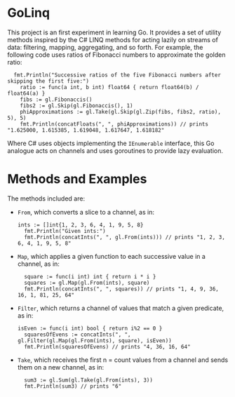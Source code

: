 # GoLinq

This project is an first experiment in learning Go. It provides a set of utility methods inspired by the C# LINQ methods for acting lazily on streams of data: filtering, mapping, aggregating, and so forth. For example, the following code uses ratios of Fibonacci numbers to approximate the golden ratio:

```
  fmt.Println("Successive ratios of the five Fibonacci numbers after skipping the first five:")
	ratio := func(a int, b int) float64 { return float64(b) / float64(a) }
	fibs := gl.Fibonaccis()
	fibs2 := gl.Skip(gl.Fibonaccis(), 1)
	phiApproximations := gl.Take(gl.Skip(gl.Zip(fibs, fibs2, ratio), 5), 5)
	fmt.Println(concatFloats(", ", phiApproximations)) // prints "1.625000, 1.615385, 1.619048, 1.617647, 1.618182"
```

Where C# uses objects implementing the `IEnumerable` interface, this Go analogue acts on channels and uses goroutines to provide lazy evaluation.

# Methods and Examples
The methods included are:
- `From`, which converts a slice to a channel, as in:
  ```
  ints := []int{1, 2, 3, 6, 4, 1, 9, 5, 8}
	fmt.Println("Given ints:")
	fmt.Println(concatInts(", ", gl.From(ints))) // prints "1, 2, 3, 6, 4, 1, 9, 5, 8"
  ```

- `Map`, which applies a given function to each successive value in a channel, as in:
  ```
	square := func(i int) int { return i * i }
	squares := gl.Map(gl.From(ints), square)
	fmt.Println(concatInts(", ", squares)) // prints "1, 4, 9, 36, 16, 1, 81, 25, 64"
  ```
- `Filter`, which returns a channel of values that match a given predicate, as in:
  ```
  isEven := func(i int) bool { return i%2 == 0 }
	squaresOfEvens := concatInts(", ", gl.Filter(gl.Map(gl.From(ints), square), isEven))
	fmt.Println(squaresOfEvens) // prints "4, 36, 16, 64"
  ```
- `Take`, which receives the first n = count values from a channel and sends them on a new channel, as in:
  ```
	sum3 := gl.Sum(gl.Take(gl.From(ints), 3))
	fmt.Println(sum3) // prints "6"
  ```
